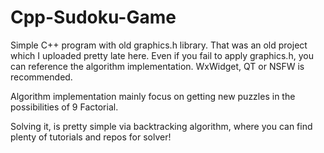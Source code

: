 # Cpp-Sudoku-Game

Simple C++ program with old graphics.h library. That was an old project which I uploaded pretty late here.
Even if you fail to apply graphics.h, you can reference the algorithm implementation.
WxWidget, QT or NSFW is recommended.


Algorithm implementation mainly focus on getting new puzzles in the possibilities of 9 Factorial.

Solving it, is pretty simple via backtracking algorithm, where you can find plenty of tutorials and repos for solver!
